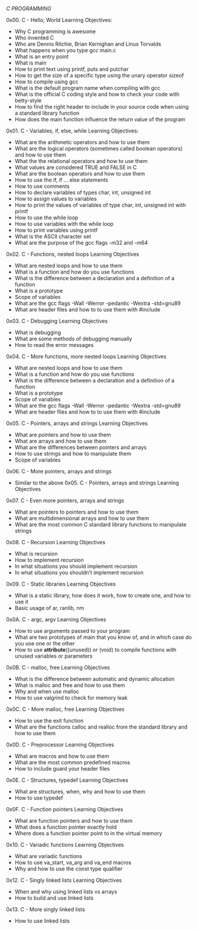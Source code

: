 *C PROGRAMMING*

0x00. C - Hello, World
	Learning Objectives:
- Why C programming is awesome
- Who invented C
- Who are Dennis Ritchie, Brian Kernighan and Linus Torvalds
- What happens when you type gcc main.c
- What is an entry point
- What is main
- How to print text using printf, puts and putchar
- How to get the size of a specific type using the unary operator sizeof
- How to compile using gcc
- What is the default program name when compiling with gcc
- What is the official C coding style and how to check your code with betty-style
- How to find the right header to include in your source code when using a standard library function
- How does the main function influence the return value of the program

0x01. C - Variables, if, else, while
	Learning Objectives:
- What are the arithmetic operators and how to use them
- What are the logical operators (sometimes called boolean operators) and how to use them
- What the the relational operators and how to use them
- What values are considered TRUE and FALSE in C
- What are the boolean operators and how to use them
- How to use the if, if ... else statements
- How to use comments
- How to declare variables of types char, int, unsigned int
- How to assign values to variables
- How to print the values of variables of type char, int, unsigned int with printf
- How to use the while loop
- How to use variables with the while loop
- How to print variables using printf
- What is the ASCII character set
- What are the purpose of the gcc flags -m32 and -m64

0x02. C - Functions, nested loops
	Learning Objectives
- What are nested loops and how to use them
- What is a function and how do you use functions
- What is the difference between a declaration and a definition of a function
- What is a prototype
- Scope of variables
- What are the gcc flags -Wall -Werror -pedantic -Wextra -std=gnu89
- What are header files and how to to use them with #include

0x03. C - Debugging
	 Learning Objectives
- What is debugging
- What are some methods of debugging manually
- How to read the error messages

0x04. C - More functions, more nested loops
	Learning Objectives
- What are nested loops and how to use them
- What is a function and how do you use functions
- What is the difference between a declaration and a definition of a function
- What is a prototype
- Scope of variables
- What are the gcc flags -Wall -Werror -pedantic -Wextra -std=gnu89
- What are header files and how to to use them with #include

0x05. C - Pointers, arrays and strings
	Learning Objectives
- What are pointers and how to use them
- What are arrays and how to use them
- What are the differences between pointers and arrays
- How to use strings and how to manipulate them
- Scope of variables

0x06. C - More pointers, arrays and strings
- Similar to the above 0x05. C - Pointers, arrays and strings Learning Objectives

0x07. C - Even more pointers, arrays and strings
- What are pointers to pointers and how to use them
- What are multidimensional arrays and how to use them
- What are the most common C standard library functions to manipulate strings

0x08. C - Recursion
	Learning Objectives
- What is recursion
- How to implement recursion
- In what situations you should implement recursion
- In what situations you shouldn’t implement recursion

0x09. C - Static libraries
	Learning Objectives
- What is a static library, how does it work, how to create one, and how to use it
- Basic usage of ar, ranlib, nm

0x0A. C - argc, argv
	 Learning Objectives
- How to use arguments passed to your program
- What are two prototypes of main that you know of, and in which case do you use one or the other
- How to use __attribute__((unused)) or (void) to compile functions with unused variables or parameters

0x0B. C - malloc, free
	Learning Objectives
- What is the difference between automatic and dynamic allocation
- What is malloc and free and how to use them
- Why and when use malloc
- How to use valgrind to check for memory leak

0x0C. C - More malloc, free
	Learning Objectives
- How to use the exit function
- What are the functions calloc and realloc from the standard library and how to use them

0x0D. C - Preprocessor
	Learning Objectives
- What are macros and how to use them
- What are the most common predefined macros
- How to include guard your header files

0x0E. C - Structures, typedef
	Learning Objectives
- What are structures, when, why and how to use them
- How to use typedef

0x0F. C - Function pointers
	Learning Objectives
- What are function pointers and how to use them
- What does a function pointer exactly hold
- Where does a function pointer point to in the virtual memory

0x10. C - Variadic functions
	Learning Objectives
- What are variadic functions
- How to use va_start, va_arg and va_end macros
- Why and how to use the const type qualifier

0x12. C - Singly linked lists
	Learning Objectives
- When and why using linked lists vs arrays
- How to build and use linked lists

0x13. C - More singly linked lists
- How to use linked lists



